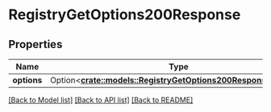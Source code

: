 # RegistryGetOptions200Response

## Properties

Name | Type | Description | Notes
------------ | ------------- | ------------- | -------------
**options** | Option<[**crate::models::RegistryGetOptions200ResponseOptions**](registry_get_options_200_response_options.md)> |  | [optional]

[[Back to Model list]](../README.md#documentation-for-models) [[Back to API list]](../README.md#documentation-for-api-endpoints) [[Back to README]](../README.md)


